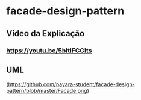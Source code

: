 # facade-design-pattern

## Vídeo da Explicação

### https://youtu.be/5bItlFCGIts

## UML

(https://github.com/nayara-student/facade-design-pattern/blob/master/Facade.png)
